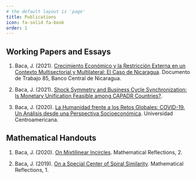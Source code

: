 ```yaml
---
# the default layout is 'page'
title: Publications
icon: fa-solid fa-book
order: 1
---
```


## Working Papers and Essays

1. Baca, J. (2021). [Crecimiento Económico y la Restricción Externa en un Contexto Multisectorial y Multilateral: El Caso de Nicaragua](https://www.bcn.gob.ni/system/files_force/documentos/DT085_Crecimiento_econ%C3%B3mico_y_la_restricci%C3%B3n_externa.pdf?download=1). Documento de Trabajo 85, Banco Central de Nicaragua.

2. Baca, J. (2021). [Shock Symmetry and Business Cycle Synchronization: Is Monetary Unification Feasible among CAPADR Countries?](https://arxiv.org/pdf/2112.02063.pdf).

3. Baca, J. (2020). [La Humanidad frente a los Retos Globales: COVID-19. Un Análisis desde una Perspectiva Socioeconómica](https://jbacaob.com/assets/pdf/E_Covid19.pdf). Universidad Centroamericana.

## Mathematical Handouts

1. Baca, J. (2020). [On Mixtilinear Incircles](https://www.awesomemath.org/wp-pdf-files/math-reflections/mr-2020-02/mr_2_2020_mixtilinear.pdf). Mathematical Reflections, 2.

2. Baca, J. (2019). [On a Special Center of Spiral Similarity](https://www.awesomemath.org/wp-pdf-files/math-reflections/mr-2019-01/mr_1_2019_spiral_similarity.pdf). Mathematical Reflections, 1.
